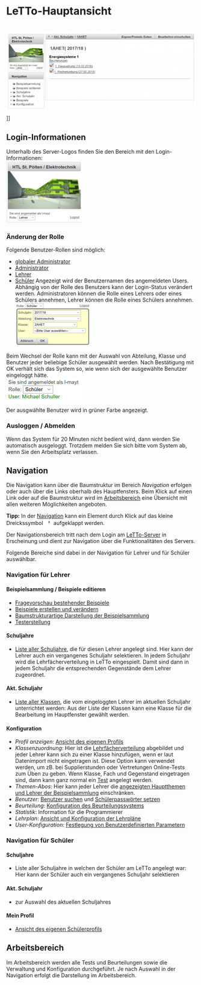 # LeTTo-Hauptansicht
<br>![700px-ClipCapIt-180527-222429.PNG](700px-ClipCapIt-180527-222429.PNG)]]

## Login-Informationen
Unterhalb des Server-Logos finden Sie den Bereich mit den Login-Informationen:
<br>![200px-ClipCapIt-180825-213306.PNG](200px-ClipCapIt-180825-213306.PNG)

###  Änderung der Rolle 
Folgende Benutzer-Rollen sind möglich:
* [globaler Administrator](/notimplemented/index.md)
* [Administrator](/notimplemented/index.md)
* [Lehrer](/notimplemented/index.md)
* [Schüler](/notimplemented/index.md)
Angezeigt wird der Benutzernamen des angemeldeten Users. Abhängig von der Rolle des Benutzers kann der Login-Status verändert werden. Administratoren können die Rolle eines Lehrers oder eines Schülers annehmen, Lehrer können die Rolle eines Schülers annehmen.
<br>![200px-ClipCapIt-180825-214001.PNG](200px-ClipCapIt-180825-214001.PNG)

Beim Wechsel der Rolle kann mit der Auswahl von Abteilung, Klasse und Benutzer jeder beliebige Schüler ausgewählt werden. Nach Bestätigung mit OK verhält sich das System so, wie wenn sich der ausgewählte Benutzer eingeloggt hätte.
<br>![200px-ClipCapIt-180825-214234.PNG](200px-ClipCapIt-180825-214234.PNG)

Der ausgwählte Benutzer wird in grüner Farbe angezeigt.

###  Ausloggen / Abmelden 
Wenn das System für 20 Minuten nicht bedient wird, dann werden Sie automatisch ausgeloggt. 
Trotzdem melden Sie sich bitte vom System ab, wenn Sie den Arbeitsplatz verlassen.

## Navigation
Die Navigation kann über die Baumstruktur im Bereich _Navigation_ erfolgen oder auch über die Links oberhalb des Hauptfensters.
Beim Klick auf einen Link oder auf die Baumstruktur wird im [Arbeitsbereich](#arbeitsbereich-) eine Übersicht mit allen weiteren Möglichkeiten angeboten.

**Tipp:** In der [Navigation](#navigation-) kann ein Element durch Klick auf das kleine Dreickssymbol ![20px-ClipCapIt-180527-223503.PNG](20px-ClipCapIt-180527-223503.PNG) aufgeklappt werden.

Der Navigationsbereich tritt nach dem Login am [LeTTo-Server](../Hauptseite/index.md) in Erscheinung und dient zur Navigation über die Funktionalitäten des Servers.

Folgende Bereiche sind dabei in der Navigation für Lehrer und für Schüler auswählbar.

###  Navigation für Lehrer 
####  Beispielsammlung / Beispiele editieren
* [Fragevorschau bestehender Beispiele](../Beispielsammlung/index.md)
* [Beispiele erstellen und verändern](../BeispielsammlungEditieren/index.md)
* [Baumstrukturartige Darstellung der Beispielsammlung](../Ordnerverwaltung/index.md)
* [Testerstellung](../ErstellenvonTests/index.md)

####  Schuljahre 
* [Liste aller Schuljahre](../Schuljahr/index.md), die für diesen Lehrer angelegt sind. Hier kann der Lehrer auch ein vergangenes Schuljahr selektieren. In jedem Schuljahr wird die Lehrfächerverteilung in LeTTo eingespielt. Damit sind dann in jedem Schuljahr die entsprechenden Gegenstände dem Lehrer zugeordnet.

####  Akt. Schuljahr 
* [Liste aller Klassen](../Schuljahr/index.md), die vom eingeloggten Lehrer im aktuellen Schuljahr unterrichtet werden: Aus der Liste der Klassen kann eine Klasse für die Bearbeitung im Hauptfenster gewählt werden.

####  Konfiguration 
* _Profil anzeigen_: [Ansicht des eigenen Profils](../Profilanzeigen/index.md)
* _Klassenzuordnung_: Hier ist die [Lehrfächerverteilung](../Klassenzuordnung/index.md) abgebildet und jeder Lehrer kann sich zu einer Klasse hinzufügen, wenn er laut Datenimport nicht eingetragen ist. Diese Option kann verwendet werden, um zB. bei Supplierstunden oder Vertretungen Online-Tests zum Üben zu geben. Wenn Klasse, Fach und Gegenstand eingetragen sind, dann kann ganz normal ein [Test](../ErstellenvonTests/index.md) angelegt werden.
* _Themen-Abos_: Hier kann jeder Lehrer die [angezeigten Hauptthemen und Lehrer der Beispielsammlung](../Abos/index.md) einschränken.
* _Benutzer_: [Benutzer suchen](../Benutzer/index.md) und [Schülerpasswörter setzen](../Schülerpasswortzurücksetzen/index.md)
* _Beurteilung_: [Konfiguration des Beurteilungssystems](../Beurteilungskonfiguration/index.md)
* _Statistik_: Information für die Programmierer
* _Lehrplan_: [Ansicht und Konfiguration der Lehrpläne](../Lehrpläne/index.md)
* _User-Konfiguration_: [Festlegung von Benutzerdefinierten Parametern](../User-Konfiguration/index.md)

###  Navigation für Schüler 
#### Schuljahre
* Liste aller Schuljahre in welchen der Schüler am LeTTo angelegt war: Hier kann der Schüler auch ein vergangenes Schuljahr selektieren

#### Akt. Schuljahr
* zur Auswahl des aktuellen Schuljahres

#### Mein Profil
* [Ansicht des eigenen Schülerprofils](../Profilanzeigen/index.md)

## Arbeitsbereich
Im Arbeitsbereich werden alle Tests und Beurteilungen sowie die Verwaltung und Konfiguration durchgeführt.
Je nach Auswahl in der Navigation erfolgt die Darstellung im Arbeitsbereich.

